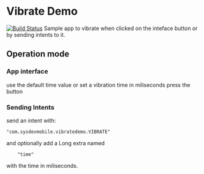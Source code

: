 # Vibrate Demo 
[![Build Status](https://travis-ci.com/sierleunam/VibrateDemo.svg?branch=master)](https://travis-ci.com/sierleunam/VibrateDemo)
Sample app to vibrate when clicked on the inteface button or by sending intents to it.

## Operation mode

### App interface
use the default time value or set a vibration time in miliseconds
press the button

### Sending Intents
send an intent with: 
 
	"com.sysdevmobile.vibratedemo.VIBRATE"
	
and optionally add a Long extra named
 	
		"time" 
		
with the time in miliseconds.
